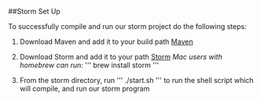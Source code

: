 ##Storm Set Up

To successfully compile and run our storm project do the following steps:

1. Download Maven and add it to your build path
   [Maven](http://maven.apache.org/install.html)

2. Download Storm and add it to your path
   [Storm](http://storm.apache.org/downloads.html)
   *Mac users with homebrew can run:*
   '''
   brew install storm
   '''

3. From the storm directory, run
'''
./start.sh
'''
to run the shell script which will compile, and run our storm program
